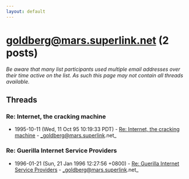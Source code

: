 ```yaml
---
layout: default
---
```


# goldberg@mars.superlink.net (2 posts)

_Be aware that many list participants used multiple email addresses over their time active on the list. As such this page may not contain all threads available._

## Threads

### Re: Internet, the cracking machine
+ 1995-10-11 (Wed, 11 Oct 95 10:19:33 PDT) - [Re: Internet, the cracking machine](/archive/1995/10/c68489d4424e81fc15ecebf16e13e404d1dea88084e1e3bbdc6103118b357801) - _goldberg@mars.superlink.net_

### Re: Guerilla Internet Service Providers
+ 1996-01-21 (Sun, 21 Jan 1996 12:27:56 +0800) - [Re: Guerilla Internet Service Providers](/archive/1996/01/421446f9ac5f5ea800dab4d608dfd7b583c80e9ddf4168890259e38b88498081) - _goldberg@mars.superlink.net_

